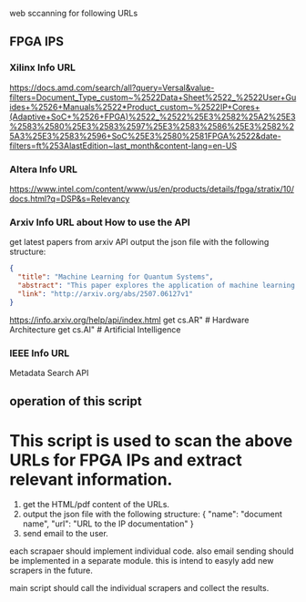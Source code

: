 
web sccanning for following URLs

## FPGA IPS

### Xilinx Info URL
https://docs.amd.com/search/all?query=Versal&value-filters=Document_Type_custom~%2522Data+Sheet%2522_%2522User+Guides+%2526+Manuals%2522*Product_custom~%2522IP+Cores+(Adaptive+SoC+%2526+FPGA)%2522_%2522%25E3%2582%25A2%25E3%2583%2580%25E3%2583%2597%25E3%2583%2586%25E3%2582%25A3%25E3%2583%2596+SoC%25E3%2580%2581FPGA%2522&date-filters=ft%253AlastEdition~last_month&content-lang=en-US

### Altera Info URL
https://www.intel.com/content/www/us/en/products/details/fpga/stratix/10/docs.html?q=DSP&s=Relevancy

### Arxiv Info URL about How to use the API
get latest papers from arxiv API 
output the json file with the following structure:
```json
{
  "title": "Machine Learning for Quantum Systems",
  "abstract": "This paper explores the application of machine learning techniques...",
  "link": "http://arxiv.org/abs/2507.06127v1"
}
```
https://info.arxiv.org/help/api/index.html
get cs.AR"  # Hardware Architecture
get cs.AI"  # Artificial Intelligence


### IEEE Info URL
Metadata Search API

## operation of this script
# This script is used to scan the above URLs for FPGA IPs and extract relevant information.
  1. get the HTML/pdf content of the URLs.
  2. output the json file with the following structure:
     {
       "name": "document name",
       "url": "URL to the IP documentation"
     }
  3. send email to the user.

each scrapaer should implement individual code.
also email sending should be implemented in a separate module.
this is intend to easyly add new scrapers in the future.

main script should call the individual scrapers and collect the results.